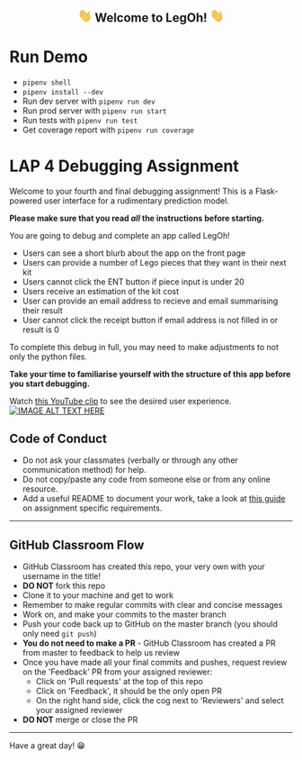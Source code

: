 <h2 align="center"> <img src="https://raw.githubusercontent.com/ABSphreak/ABSphreak/master/gifs/Hi.gif" width="25px"> Welcome to LegOh! <img src="https://raw.githubusercontent.com/ABSphreak/ABSphreak/master/gifs/Hi.gif" width="25px"></h2>

# Run Demo

- `pipenv shell`
- `pipenv install --dev`
- Run dev server with `pipenv run dev`
- Run prod server with `pipenv run start`
- Run tests with `pipenv run test`
- Get coverage report with `pipenv run coverage`

# LAP 4 Debugging Assignment

Welcome to your fourth and final debugging assignment! This is a Flask-powered user interface for a rudimentary prediction model.

**Please make sure that you read _all_ the instructions before starting.**

You are going to debug and complete an app called LegOh!

- Users can see a short blurb about the app on the front page
- Users can provide a number of Lego pieces that they want in their next kit
- Users cannot click the ENT button if piece input is under 20
- Users receive an estimation of the kit cost
- User can provide an email address to recieve and email summarising their result
- User cannot click the receipt button if email address is not filled in or result is 0

To complete this debug in full, you may need to make adjustments to not only the python files.

**Take your time to familiarise yourself with the structure of this app before you start debugging.**

Watch [this YouTube clip](https://www.youtube.com/watch?v=PAsQLzeJnYE) to see the desired user experience. \
[![IMAGE ALT TEXT HERE](https://img.youtube.com/vi/PAsQLzeJnYE/0.jpg)](https://www.youtube.com/watch?v=PAsQLzeJnYE)

## Code of Conduct

- Do not ask your classmates (verbally or through any other communication method) for help.
- Do not copy/paste any code from someone else or from any online resource.
- Add a useful README to document your work, take a look at [this guide](https://gist.github.com/getfutureproof-admin/dfe45adba508f931bf83d144cbbf6bbe) on assignment specific requirements.

---

## GitHub Classroom Flow

- GitHub Classroom has created this repo, your very own with your username in the title!
- **DO NOT** fork this repo
- Clone it to your machine and get to work
- Remember to make regular commits with clear and concise messages
- Work on, and make your commits to the master branch
- Push your code back up to GitHub on the master branch (you should only need `git push`)
- **You do not need to make a PR** - GitHub Classroom has created a PR from master to feedback to help us review
- Once you have made all your final commits and pushes, request review on the 'Feedback' PR from your assigned reviewer:
  - Click on 'Pull requests' at the top of this repo
  - Click on 'Feedback', it should be the only open PR
  - On the right hand side, click the cog next to 'Reviewers' and select your assigned reviewer
- **DO NOT** merge or close the PR

---

Have a great day! 😁
